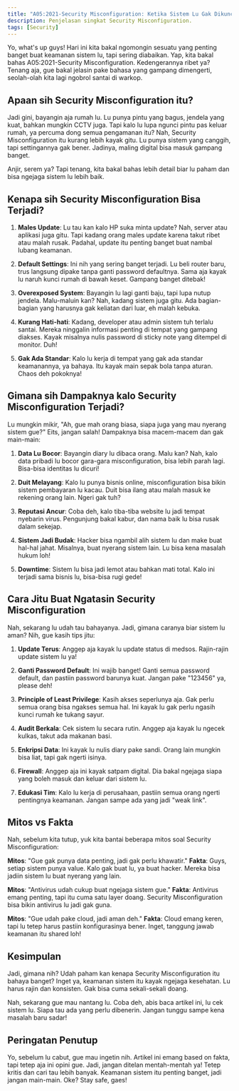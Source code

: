 ```yaml
---
title: "A05:2021-Security Misconfiguration: Ketika Sistem Lu Gak Dikunci Rapet"
description: Penjelasan singkat Security Misconfiguration.
tags: [Security]
---
```

Yo, what's up guys! Hari ini kita bakal ngomongin sesuatu yang penting banget buat keamanan sistem lu, tapi sering diabaikan. Yap, kita bakal bahas A05:2021-Security Misconfiguration. Kedengerannya ribet ya? Tenang aja, gue bakal jelasin pake bahasa yang gampang dimengerti, seolah-olah kita lagi ngobrol santai di warkop.

## Apaan sih Security Misconfiguration itu?

Jadi gini, bayangin aja rumah lu. Lu punya pintu yang bagus, jendela yang kuat, bahkan mungkin CCTV juga. Tapi kalo lu lupa ngunci pintu pas keluar rumah, ya percuma dong semua pengamanan itu? Nah, Security Misconfiguration itu kurang lebih kayak gitu. Lu punya sistem yang canggih, tapi settingannya gak bener. Jadinya, maling digital bisa masuk gampang banget.

Anjir, serem ya? Tapi tenang, kita bakal bahas lebih detail biar lu paham dan bisa ngejaga sistem lu lebih baik.

## Kenapa sih Security Misconfiguration Bisa Terjadi?

1. **Males Update**: Lu tau kan kalo HP suka minta update? Nah, server atau aplikasi juga gitu. Tapi kadang orang males update karena takut ribet atau malah rusak. Padahal, update itu penting banget buat nambal lubang keamanan.

2. **Default Settings**: Ini nih yang sering banget terjadi. Lu beli router baru, trus langsung dipake tanpa ganti password defaultnya. Sama aja kayak lu naruh kunci rumah di bawah keset. Gampang banget ditebak!

3. **Overexposed System**: Bayangin lu lagi ganti baju, tapi lupa nutup jendela. Malu-maluin kan? Nah, kadang sistem juga gitu. Ada bagian-bagian yang harusnya gak keliatan dari luar, eh malah kebuka.

4. **Kurang Hati-hati**: Kadang, developer atau admin sistem tuh terlalu santai. Mereka ninggalin informasi penting di tempat yang gampang diakses. Kayak misalnya nulis password di sticky note yang ditempel di monitor. Duh!

5. **Gak Ada Standar**: Kalo lu kerja di tempat yang gak ada standar keamanannya, ya bahaya. Itu kayak main sepak bola tanpa aturan. Chaos deh pokoknya!

## Gimana sih Dampaknya kalo Security Misconfiguration Terjadi?

Lu mungkin mikir, "Ah, gue mah orang biasa, siapa juga yang mau nyerang sistem gue?" Eits, jangan salah! Dampaknya bisa macem-macem dan gak main-main:

1. **Data Lu Bocor**: Bayangin diary lu dibaca orang. Malu kan? Nah, kalo data pribadi lu bocor gara-gara misconfiguration, bisa lebih parah lagi. Bisa-bisa identitas lu dicuri!

2. **Duit Melayang**: Kalo lu punya bisnis online, misconfiguration bisa bikin sistem pembayaran lu kacau. Duit bisa ilang atau malah masuk ke rekening orang lain. Ngeri gak tuh?

3. **Reputasi Ancur**: Coba deh, kalo tiba-tiba website lu jadi tempat nyebarin virus. Pengunjung bakal kabur, dan nama baik lu bisa rusak dalam sekejap.

4. **Sistem Jadi Budak**: Hacker bisa ngambil alih sistem lu dan make buat hal-hal jahat. Misalnya, buat nyerang sistem lain. Lu bisa kena masalah hukum loh!

5. **Downtime**: Sistem lu bisa jadi lemot atau bahkan mati total. Kalo ini terjadi sama bisnis lu, bisa-bisa rugi gede!

## Cara Jitu Buat Ngatasin Security Misconfiguration

Nah, sekarang lu udah tau bahayanya. Jadi, gimana caranya biar sistem lu aman? Nih, gue kasih tips jitu:

1. **Update Terus**: Anggep aja kayak lu update status di medsos. Rajin-rajin update sistem lu ya!

2. **Ganti Password Default**: Ini wajib banget! Ganti semua password default, dan pastiin password barunya kuat. Jangan pake "123456" ya, please deh!

3. **Principle of Least Privilege**: Kasih akses seperlunya aja. Gak perlu semua orang bisa ngakses semua hal. Ini kayak lu gak perlu ngasih kunci rumah ke tukang sayur.

4. **Audit Berkala**: Cek sistem lu secara rutin. Anggep aja kayak lu ngecek kulkas, takut ada makanan basi.

5. **Enkripsi Data**: Ini kayak lu nulis diary pake sandi. Orang lain mungkin bisa liat, tapi gak ngerti isinya.

6. **Firewall**: Anggep aja ini kayak satpam digital. Dia bakal ngejaga siapa yang boleh masuk dan keluar dari sistem lu.

7. **Edukasi Tim**: Kalo lu kerja di perusahaan, pastiin semua orang ngerti pentingnya keamanan. Jangan sampe ada yang jadi "weak link".

## Mitos vs Fakta

Nah, sebelum kita tutup, yuk kita bantai beberapa mitos soal Security Misconfiguration:

**Mitos**: "Gue gak punya data penting, jadi gak perlu khawatir."
**Fakta**: Guys, setiap sistem punya value. Kalo gak buat lu, ya buat hacker. Mereka bisa jadiin sistem lu buat nyerang yang lain.

**Mitos**: "Antivirus udah cukup buat ngejaga sistem gue."
**Fakta**: Antivirus emang penting, tapi itu cuma satu layer doang. Security Misconfiguration bisa bikin antivirus lu jadi gak guna.

**Mitos**: "Gue udah pake cloud, jadi aman deh."
**Fakta**: Cloud emang keren, tapi lu tetep harus pastiin konfigurasinya bener. Inget, tanggung jawab keamanan itu shared loh!

## Kesimpulan

Jadi, gimana nih? Udah paham kan kenapa Security Misconfiguration itu bahaya banget? Inget ya, keamanan sistem itu kayak ngejaga kesehatan. Lu harus rajin dan konsisten. Gak bisa cuma sekali-sekali doang.

Nah, sekarang gue mau nantang lu. Coba deh, abis baca artikel ini, lu cek sistem lu. Siapa tau ada yang perlu dibenerin. Jangan tunggu sampe kena masalah baru sadar!

## Peringatan Penutup

Yo, sebelum lu cabut, gue mau ingetin nih. Artikel ini emang based on fakta, tapi tetep aja ini opini gue. Jadi, jangan ditelan mentah-mentah ya! Tetep kritis dan cari tau lebih banyak. Keamanan sistem itu penting banget, jadi jangan main-main. Oke? Stay safe, gaes!